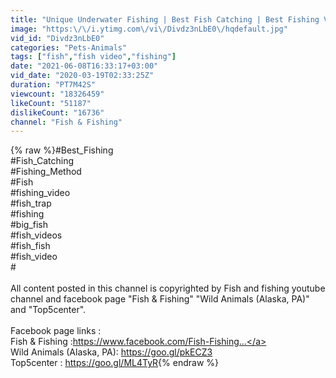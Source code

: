 ```yaml
---
title: "Unique Underwater Fishing | Best Fish Catching | Best Fishing Video"
image: "https:\/\/i.ytimg.com\/vi\/Divdz3nLbE0\/hqdefault.jpg"
vid_id: "Divdz3nLbE0"
categories: "Pets-Animals"
tags: ["fish","fish video","fishing"]
date: "2021-06-08T16:33:17+03:00"
vid_date: "2020-03-19T02:33:25Z"
duration: "PT7M42S"
viewcount: "18326459"
likeCount: "51187"
dislikeCount: "16736"
channel: "Fish & Fishing"
---
```

{% raw %}#Best_Fishing<br />#Fish_Catching<br />#Fishing_Method<br />#Fish<br />#fishing_video<br />#fish_trap<br />#fishing<br />#big_fish<br />#fish_videos<br />#fish_fish<br />#fish_video<br />#<br /><br />All content posted in this channel is copyrighted by Fish and fishing youtube channel and facebook page &quot;Fish &amp; Fishing&quot; &quot;Wild Animals (Alaska, PA)&quot; and &quot;Top5center&quot;.<br /><br />Facebook page links :<br />Fish &amp; Fishing :<a rel="nofollow" target="blank" href="https://www.facebook.com/Fish-Fishing...">https://www.facebook.com/Fish-Fishing...</a><br />Wild Animals (Alaska, PA): <a rel="nofollow" target="blank" href="https://goo.gl/pkECZ3">https://goo.gl/pkECZ3</a><br />Top5center  : <a rel="nofollow" target="blank" href="https://goo.gl/ML4TyR">https://goo.gl/ML4TyR</a>{% endraw %}
